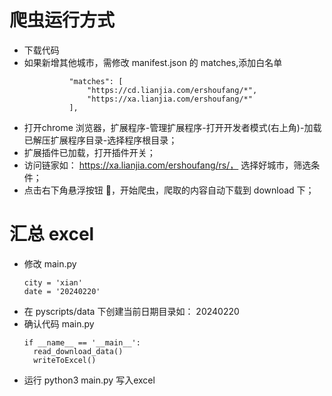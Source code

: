 # 爬虫运行方式
- 下载代码
- 如果新增其他城市，需修改 manifest.json 的 matches,添加白名单
  ```
            "matches": [
                "https://cd.lianjia.com/ershoufang/*",
                "https://xa.lianjia.com/ershoufang/*"
            ],
  ```
- 打开chrome 浏览器，扩展程序-管理扩展程序-打开开发者模式(右上角)-加载已解压扩展程序目录-选择程序根目录；
- 扩展插件已加载，打开插件开关；
- 访问链家如： https://xa.lianjia.com/ershoufang/rs/， 选择好城市，筛选条件；
- 点击右下角悬浮按钮 🤖，开始爬虫，爬取的内容自动下载到 download 下；

# 汇总 excel
- 修改 main.py
  ```
  city = 'xian'
  date = '20240220'
  ```
- 在 pyscripts/data 下创建当前日期目录如： 20240220
- 确认代码 main.py
  ```
  if __name__ == '__main__':
    read_download_data()
    writeToExcel()
  ```
- 运行 python3 main.py 写入excel
